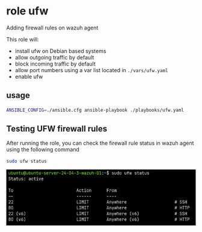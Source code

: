 # role ufw

Adding firewall rules on wazuh agent

This role will:
- install ufw on Debian based systems
- allow outgoing traffic by default
- block incoming traffic by default
- allow port numbers using a var list located in `./vars/ufw.yaml`
- enable ufw

## usage

```bash
ANSIBLE_CONFIG=./ansible.cfg ansible-playbook ./playbooks/ufw.yaml
```
## Testing UFW firewall rules

After running the role, you can check the firewall rule status in wazuh agent using the following command

```bash
sudo ufw status
```

![UFW port status](../../assets/images/role-ufw-firewall-port-status.png)
